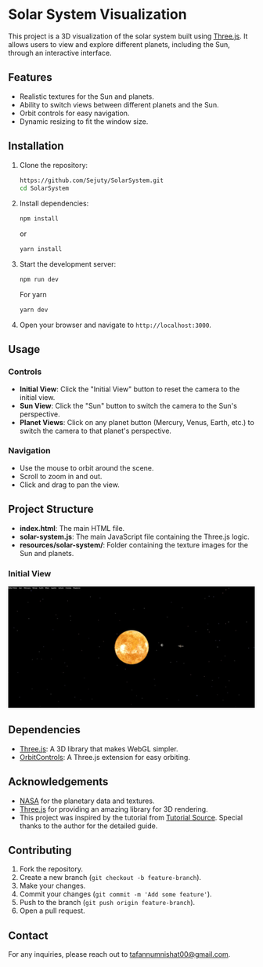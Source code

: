 # Solar System Visualization

This project is a 3D visualization of the solar system built using [Three.js](https://threejs.org/). It allows users to view and explore different planets, including the Sun, through an interactive interface.

## Features

- Realistic textures for the Sun and planets.
- Ability to switch views between different planets and the Sun.
- Orbit controls for easy navigation.
- Dynamic resizing to fit the window size.

## Installation

1. Clone the repository:

    ```bash
    https://github.com/Sejuty/SolarSystem.git
    cd SolarSystem
    ```

2. Install dependencies:

    ```bash
    npm install
    ```
    or
    ```bash
    yarn install
    ```

4. Start the development server:

    ```bash
    npm run dev 
    ```
    For yarn
   ```bash
   yarn dev
   ```
6. Open your browser and navigate to `http://localhost:3000`.

## Usage

### Controls

- **Initial View**: Click the "Initial View" button to reset the camera to the initial view.
- **Sun View**: Click the "Sun" button to switch the camera to the Sun's perspective.
- **Planet Views**: Click on any planet button (Mercury, Venus, Earth, etc.) to switch the camera to that planet's perspective.

### Navigation

- Use the mouse to orbit around the scene.
- Scroll to zoom in and out.
- Click and drag to pan the view.

## Project Structure

- **index.html**: The main HTML file.
- **solar-system.js**: The main JavaScript file containing the Three.js logic.
- **resources/solar-system/**: Folder containing the texture images for the Sun and planets.

### Initial View
![Planet View](./resources/solar-system/initial_view.jpg)

## Dependencies

- [Three.js](https://threejs.org/): A 3D library that makes WebGL simpler.
- [OrbitControls](https://threejs.org/docs/#examples/en/controls/OrbitControls): A Three.js extension for easy orbiting.


## Acknowledgements

- [NASA](https://nasa.gov/) for the planetary data and textures.
- [Three.js](https://threejs.org/) for providing an amazing library for 3D rendering.
- This project was inspired by the tutorial from [Tutorial Source](https://youtu.be/XXzqSAt3UIw?si=QFHdx2dm7XNXyOna). Special thanks to the author for the detailed guide.

## Contributing

1. Fork the repository.
2. Create a new branch (`git checkout -b feature-branch`).
3. Make your changes.
4. Commit your changes (`git commit -m 'Add some feature'`).
5. Push to the branch (`git push origin feature-branch`).
6. Open a pull request.

## Contact

For any inquiries, please reach out to [tafannumnishat00@gmail.com](mailto:tafannumnishat00@gmail.com).
